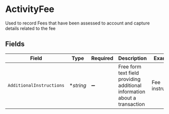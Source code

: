 # ActivityFee

Used to record Fees that have been assessed to account and capture details related to the fee


## Fields

| Field                                                                     | Type                                                                      | Required                                                                  | Description                                                               | Example                                                                   |
| ------------------------------------------------------------------------- | ------------------------------------------------------------------------- | ------------------------------------------------------------------------- | ------------------------------------------------------------------------- | ------------------------------------------------------------------------- |
| `AdditionalInstructions`                                                  | **string*                                                                 | :heavy_minus_sign:                                                        | Free form text field providing additional information about a transaction | Fee instruction                                                           |